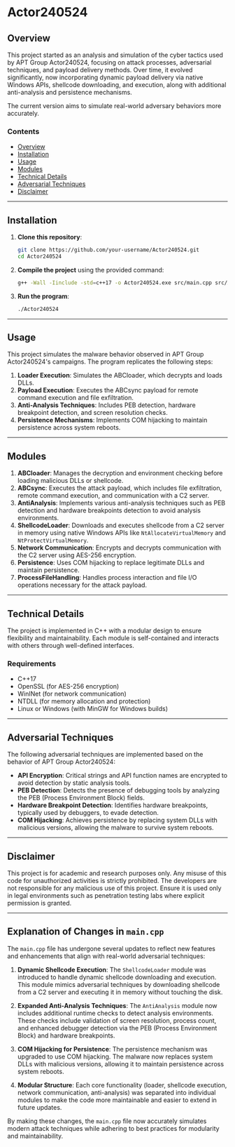# Actor240524

## Overview

This project started as an analysis and simulation of the cyber tactics used by APT Group Actor240524, focusing on attack processes, adversarial techniques, and payload delivery methods. Over time, it evolved significantly, now incorporating dynamic payload delivery via native Windows APIs, shellcode downloading, and execution, along with additional anti-analysis and persistence mechanisms.

The current version aims to simulate real-world adversary behaviors more accurately.

### Contents
- [Overview](#overview)
- [Installation](#installation)
- [Usage](#usage)
- [Modules](#modules)
- [Technical Details](#technical-details)
- [Adversarial Techniques](#adversarial-techniques)
- [Disclaimer](#disclaimer)

---

## Installation

1. **Clone this repository**:
    ```bash
    git clone https://github.com/your-username/Actor240524.git
    cd Actor240524
    ```

2. **Compile the project** using the provided command:
    ```bash
    g++ -Wall -Iinclude -std=c++17 -o Actor240524.exe src/main.cpp src/ABCloader.cpp src/ABCsync.cpp src/AntiAnalysis.cpp src/Communication.cpp src/Encryption.cpp src/Persistence.cpp src/ProcessFileHandling.cpp src/ShellcodeLoader.cpp -lws2_32 -lwininet -lntdll
    ```

3. **Run the program**:
    ```bash
    ./Actor240524
    ```

---

## Usage

This project simulates the malware behavior observed in APT Group Actor240524's campaigns. The program replicates the following steps:

1. **Loader Execution**: Simulates the ABCloader, which decrypts and loads DLLs.
2. **Payload Execution**: Executes the ABCsync payload for remote command execution and file exfiltration.
3. **Anti-Analysis Techniques**: Includes PEB detection, hardware breakpoint detection, and screen resolution checks.
4. **Persistence Mechanisms**: Implements COM hijacking to maintain persistence across system reboots.

---

## Modules

1. **ABCloader**: Manages the decryption and environment checking before loading malicious DLLs or shellcode.
2. **ABCsync**: Executes the attack payload, which includes file exfiltration, remote command execution, and communication with a C2 server.
3. **AntiAnalysis**: Implements various anti-analysis techniques such as PEB detection and hardware breakpoints detection to avoid analysis environments.
4. **ShellcodeLoader**: Downloads and executes shellcode from a C2 server in memory using native Windows APIs like `NtAllocateVirtualMemory` and `NtProtectVirtualMemory`.
5. **Network Communication**: Encrypts and decrypts communication with the C2 server using AES-256 encryption.
6. **Persistence**: Uses COM hijacking to replace legitimate DLLs and maintain persistence.
7. **ProcessFileHandling**: Handles process interaction and file I/O operations necessary for the attack payload.

---

## Technical Details

The project is implemented in C++ with a modular design to ensure flexibility and maintainability. Each module is self-contained and interacts with others through well-defined interfaces.

### Requirements

- C++17
- OpenSSL (for AES-256 encryption)
- WinINet (for network communication)
- NTDLL (for memory allocation and protection)
- Linux or Windows (with MinGW for Windows builds)

---

## Adversarial Techniques

The following adversarial techniques are implemented based on the behavior of APT Group Actor240524:

- **API Encryption**: Critical strings and API function names are encrypted to avoid detection by static analysis tools.
- **PEB Detection**: Detects the presence of debugging tools by analyzing the PEB (Process Environment Block) fields.
- **Hardware Breakpoint Detection**: Identifies hardware breakpoints, typically used by debuggers, to evade detection.
- **COM Hijacking**: Achieves persistence by replacing system DLLs with malicious versions, allowing the malware to survive system reboots.

---

## Disclaimer

This project is for academic and research purposes only. Any misuse of this code for unauthorized activities is strictly prohibited. The developers are not responsible for any malicious use of this project. Ensure it is used only in legal environments such as penetration testing labs where explicit permission is granted.

---

## Explanation of Changes in `main.cpp`

The `main.cpp` file has undergone several updates to reflect new features and enhancements that align with real-world adversarial techniques:

1. **Dynamic Shellcode Execution**: The `ShellcodeLoader` module was introduced to handle dynamic shellcode downloading and execution. This module mimics adversarial techniques by downloading shellcode from a C2 server and executing it in memory without touching the disk.

2. **Expanded Anti-Analysis Techniques**: The `AntiAnalysis` module now includes additional runtime checks to detect analysis environments. These checks include validation of screen resolution, process count, and enhanced debugger detection via the PEB (Process Environment Block) and hardware breakpoints.

3. **COM Hijacking for Persistence**: The persistence mechanism was upgraded to use COM hijacking. The malware now replaces system DLLs with malicious versions, allowing it to maintain persistence across system reboots.

4. **Modular Structure**: Each core functionality (loader, shellcode execution, network communication, anti-analysis) was separated into individual modules to make the code more maintainable and easier to extend in future updates.

By making these changes, the `main.cpp` file now accurately simulates modern attack techniques while adhering to best practices for modularity and maintainability.
